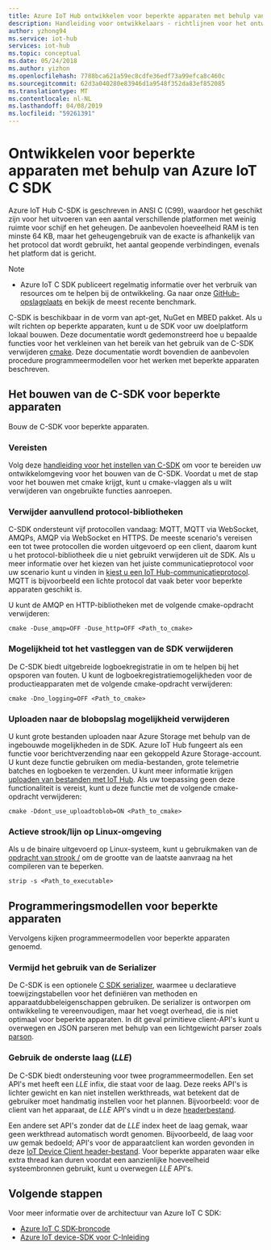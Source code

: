 ```yaml
---
title: Azure IoT Hub ontwikkelen voor beperkte apparaten met behulp van C-SDK voor IoT Hub | Microsoft Docs
description: Handleiding voor ontwikkelaars - richtlijnen voor het ontwikkelen met Azure IoT SDK's voor beperkte apparaten.
author: yzhong94
ms.service: iot-hub
services: iot-hub
ms.topic: conceptual
ms.date: 05/24/2018
ms.author: yizhon
ms.openlocfilehash: 7788bca621a59ec8cdfe36edf73a99efca8c460c
ms.sourcegitcommit: 62d3a040280e83946d1a9548f352da83ef852085
ms.translationtype: MT
ms.contentlocale: nl-NL
ms.lasthandoff: 04/08/2019
ms.locfileid: "59261391"
---
```

# <a name="develop-for-constrained-devices-using-azure-iot-c-sdk"></a>Ontwikkelen voor beperkte apparaten met behulp van Azure IoT C SDK

Azure IoT Hub C-SDK is geschreven in ANSI C (C99), waardoor het geschikt zijn voor het uitvoeren van een aantal verschillende platformen met weinig ruimte voor schijf en het geheugen. De aanbevolen hoeveelheid RAM is ten minste 64 KB, maar het geheugengebruik van de exacte is afhankelijk van het protocol dat wordt gebruikt, het aantal geopende verbindingen, evenals het platform dat is gericht.
> [!NOTE]
> * Azure IoT C SDK publiceert regelmatig informatie over het verbruik van resources om te helpen bij de ontwikkeling.  Ga naar onze [GitHub-opslagplaats](https://github.com/Azure/azure-iot-sdk-c/blob/master/doc/c_sdk_resource_information.md) en bekijk de meest recente benchmark.
>

C-SDK is beschikbaar in de vorm van apt-get, NuGet en MBED pakket. Als u wilt richten op beperkte apparaten, kunt u de SDK voor uw doelplatform lokaal bouwen. Deze documentatie wordt gedemonstreerd hoe u bepaalde functies voor het verkleinen van het bereik van het gebruik van de C-SDK verwijderen [cmake](https://cmake.org/). Deze documentatie wordt bovendien de aanbevolen procedure programmeermodellen voor het werken met beperkte apparaten beschreven.

## <a name="building-the-c-sdk-for-constrained-devices"></a>Het bouwen van de C-SDK voor beperkte apparaten

Bouw de C-SDK voor beperkte apparaten.

### <a name="prerequisites"></a>Vereisten

Volg deze [handleiding voor het instellen van C-SDK](https://github.com/Azure/azure-iot-sdk-c/blob/master/doc/devbox_setup.md) om voor te bereiden uw ontwikkelomgeving voor het bouwen van de C-SDK. Voordat u met de stap voor het bouwen met cmake krijgt, kunt u cmake-vlaggen als u wilt verwijderen van ongebruikte functies aanroepen.

### <a name="remove-additional-protocol-libraries"></a>Verwijder aanvullend protocol-bibliotheken

C-SDK ondersteunt vijf protocollen vandaag: MQTT, MQTT via WebSocket, AMQPs, AMQP via WebSocket en HTTPS. De meeste scenario's vereisen een tot twee protocollen die worden uitgevoerd op een client, daarom kunt u het protocol-bibliotheek die u niet gebruikt verwijderen uit de SDK. Als u meer informatie over het kiezen van het juiste communicatieprotocol voor uw scenario kunt u vinden in [kiest u een IoT Hub-communicatieprotocol](iot-hub-devguide-protocols.md). MQTT is bijvoorbeeld een lichte protocol dat vaak beter voor beperkte apparaten geschikt is.

U kunt de AMQP en HTTP-bibliotheken met de volgende cmake-opdracht verwijderen:

```
cmake -Duse_amqp=OFF -Duse_http=OFF <Path_to_cmake>
```

### <a name="remove-sdk-logging-capability"></a>Mogelijkheid tot het vastleggen van de SDK verwijderen

De C-SDK biedt uitgebreide logboekregistratie in om te helpen bij het opsporen van fouten. U kunt de logboekregistratiemogelijkheden voor de productieapparaten met de volgende cmake-opdracht verwijderen:

```
cmake -Dno_logging=OFF <Path_to_cmake>
```

### <a name="remove-upload-to-blob-capability"></a>Uploaden naar de blobopslag mogelijkheid verwijderen

U kunt grote bestanden uploaden naar Azure Storage met behulp van de ingebouwde mogelijkheden in de SDK. Azure IoT Hub fungeert als een functie voor berichtverzending naar een gekoppeld Azure Storage-account. U kunt deze functie gebruiken om media-bestanden, grote telemetrie batches en logboeken te verzenden. U kunt meer informatie krijgen [uploaden van bestanden met IoT Hub](iot-hub-devguide-file-upload.md). Als uw toepassing geen deze functionaliteit is vereist, kunt u deze functie met de volgende cmake-opdracht verwijderen:

```
cmake -Ddont_use_uploadtoblob=ON <Path_to_cmake>
```

### <a name="running-strip-on-linux-environment"></a>Actieve strook/lijn op Linux-omgeving

Als u de binaire uitgevoerd op Linux-systeem, kunt u gebruikmaken van de [opdracht van strook /](https://en.wikipedia.org/wiki/Strip_(Unix)) om de grootte van de laatste aanvraag na het compileren van te beperken.

```
strip -s <Path_to_executable>
```

## <a name="programming-models-for-constrained-devices"></a>Programmeringsmodellen voor beperkte apparaten

Vervolgens kijken programmeermodellen voor beperkte apparaten genoemd.

### <a name="avoid-using-the-serializer"></a>Vermijd het gebruik van de Serializer

De C-SDK is een optionele [C SDK serializer](https://github.com/Azure/azure-iot-sdk-c/tree/master/serializer), waarmee u declaratieve toewijzingstabellen voor het definiëren van methoden en apparaatdubbeleigenschappen gebruiken. De serializer is ontworpen om ontwikkeling te vereenvoudigen, maar het voegt overhead, die is niet optimaal voor beperkte apparaten. In dit geval primitieve client-API's kunt u overwegen en JSON parseren met behulp van een lichtgewicht parser zoals [parson](https://github.com/kgabis/parson).

### <a name="use-the-lower-layer-ll"></a>Gebruik de onderste laag (_LLE_)

De C-SDK biedt ondersteuning voor twee programmeermodellen. Een set API's met heeft een _LLE_ infix, die staat voor de laag. Deze reeks API's is lichter gewicht en kan niet instellen werkthreads, wat betekent dat de gebruiker moet handmatig instellen voor het plannen. Bijvoorbeeld: voor de client van het apparaat, de _LLE_ API's vindt u in deze [headerbestand](https://github.com/Azure/azure-iot-sdk-c/blob/master/iothub_client/inc/iothub_device_client_ll.h). 

Een andere set API's zonder dat de _LLE_ index heet de laag gemak, waar geen werkthread automatisch wordt genomen. Bijvoorbeeld, de laag voor uw gemak bedoeld; API's voor de apparaatclient kan worden gevonden in deze [IoT Device Client header-bestand](https://github.com/Azure/azure-iot-sdk-c/blob/master/iothub_client/inc/iothub_device_client.h). Voor beperkte apparaten waar elke extra thread kan duren voordat een aanzienlijke hoeveelheid systeembronnen gebruikt, kunt u overwegen _LLE_ API's.

## <a name="next-steps"></a>Volgende stappen

Voor meer informatie over de architectuur van Azure IoT C SDK:
-   [Azure IoT C SDK-broncode](https://github.com/Azure/azure-iot-sdk-c/)
-   [Azure IoT device-SDK voor C-Inleiding](iot-hub-device-sdk-c-intro.md)
